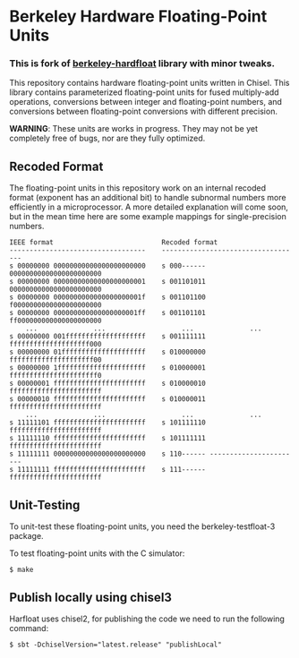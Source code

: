 Berkeley Hardware Floating-Point Units
======================================

### This is fork of [berkeley-hardfloat](https://github.com/ucb-bar/berkeley-hardfloat) library with minor tweaks.

This repository contains hardware floating-point units written in Chisel.
This library contains parameterized floating-point units for fused multiply-add
operations, conversions between integer and floating-point numbers, and
conversions between floating-point conversions with different precision.

**WARNING**:
These units are works in progress.  They may not be yet completely free of
bugs, nor are they fully optimized.


Recoded Format
--------------

The floating-point units in this repository work on an internal recoded format
(exponent has an additional bit) to handle subnormal numbers more efficiently
in a microprocessor.  A more detailed explanation will come soon, but in the
mean time here are some example mappings for single-precision numbers.

    IEEE format                           Recoded format
    ----------------------------------    -----------------------------------
    s 00000000 00000000000000000000000    s 000------ 00000000000000000000000
    s 00000000 00000000000000000000001    s 001101011 00000000000000000000000
    s 00000000 0000000000000000000001f    s 001101100 f0000000000000000000000
    s 00000000 000000000000000000001ff    s 001101101 ff000000000000000000000
        ...              ...                   ...              ... 
    s 00000000 001ffffffffffffffffffff    s 001111111 ffffffffffffffffffff000
    s 00000000 01fffffffffffffffffffff    s 010000000 fffffffffffffffffffff00
    s 00000000 1ffffffffffffffffffffff    s 010000001 ffffffffffffffffffffff0
    s 00000001 fffffffffffffffffffffff    s 010000010 fffffffffffffffffffffff
    s 00000010 fffffffffffffffffffffff    s 010000011 fffffffffffffffffffffff
        ...              ...                   ...              ... 
    s 11111101 fffffffffffffffffffffff    s 101111110 fffffffffffffffffffffff
    s 11111110 fffffffffffffffffffffff    s 101111111 fffffffffffffffffffffff
    s 11111111 00000000000000000000000    s 110------ -----------------------
    s 11111111 fffffffffffffffffffffff    s 111------ fffffffffffffffffffffff


Unit-Testing
------------

To unit-test these floating-point units, you need the berkeley-testfloat-3
package.

To test floating-point units with the C simulator:

    $ make

Publish locally using chisel3
-----------------------------

Harfloat uses chisel2, for publishing the code we need to run the following command:
    
    $ sbt -DchiselVersion="latest.release" "publishLocal"
